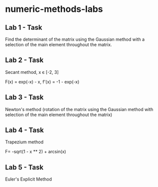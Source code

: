 # numeric-methods-labs

## Lab 1 - Task
Find the determinant of the matrix using the Gaussian method with a selection of the main element throughout the matrix.

## Lab 2 - Task
Secant method, x є [-2, 3]

F(x) = exp(-x) - x, f'(x) = -1 - exp(-x)

## Lab 3 - Task
Newton's method (rotation of the matrix using the Gaussian method with selection of the main element throughout the matrix)

## Lab 4 - Task
Trapezium method

F= -sqrt(1 - x ** 2) + arcsin(x)

## Lab 5 - Task
Euler's Explicit Method 
